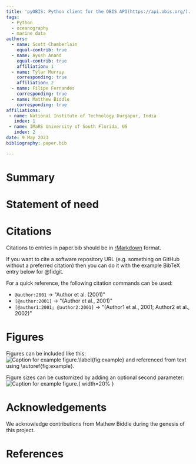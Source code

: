 ```yaml
---
title: 'pyOBIS: Python client for the OBIS API(https://api.obis.org/).'
tags:
  - Python
  - oceanography
  - marine data
authors:
  - name: Scott Chamberlain
    equal-contrib: true
  - name: Ayush Anand
    equal-contrib: true
    affiliation: 1
  - name: Tylar Murray
    corresponding: true
    affiliation: 2
  - name: Filipe Fernandes
    corresponding: true
  - name: Matthew Biddle
    corresponding: true
affiliations:
 - name: National Institute of Technology Durgapur, India
   index: 1
 - name: IMaRS University of South Florida, US
   index: 2
date: 9 May 2023
bibliography: paper.bib

---
```


# Summary


# Statement of need

# Citations

Citations to entries in paper.bib should be in
[rMarkdown](http://rmarkdown.rstudio.com/authoring_bibliographies_and_citations.html)
format.

If you want to cite a software repository URL (e.g. something on GitHub without a preferred
citation) then you can do it with the example BibTeX entry below for @fidgit.

For a quick reference, the following citation commands can be used:
- `@author:2001`  ->  "Author et al. (2001)"
- `[@author:2001]` -> "(Author et al., 2001)"
- `[@author1:2001; @author2:2001]` -> "(Author1 et al., 2001; Author2 et al., 2002)"

# Figures

Figures can be included like this:
![Caption for example figure.\label{fig:example}](figure.png)
and referenced from text using \autoref{fig:example}.

Figure sizes can be customized by adding an optional second parameter:
![Caption for example figure.](figure.png){ width=20% }

# Acknowledgements

We acknowledge contributions from Mathew Biddle during the genesis of this project.

# References
